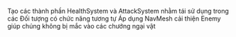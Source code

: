Tạo các thành phần HealthSystem và AttackSystem nhằm tái sử dụng trong các Đối tượng có chức năng tương tự
Áp dụng NavMesh cải thiện Enemy giúp chúng không bị mắc vào các chướng ngại vật
